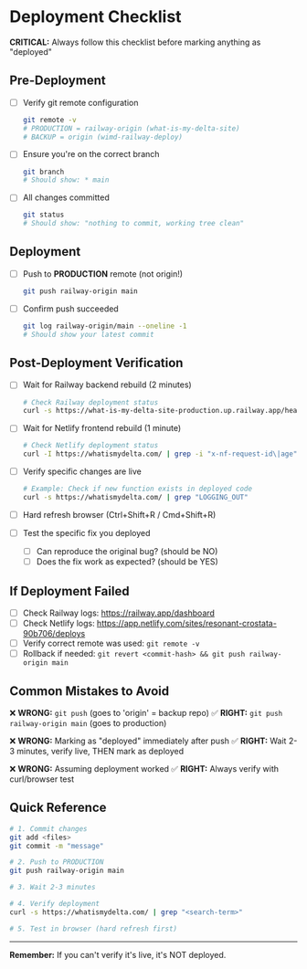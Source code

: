 # Deployment Checklist

**CRITICAL:** Always follow this checklist before marking anything as "deployed"

## Pre-Deployment

- [ ] Verify git remote configuration
  ```bash
  git remote -v
  # PRODUCTION = railway-origin (what-is-my-delta-site)
  # BACKUP = origin (wimd-railway-deploy)
  ```

- [ ] Ensure you're on the correct branch
  ```bash
  git branch
  # Should show: * main
  ```

- [ ] All changes committed
  ```bash
  git status
  # Should show: "nothing to commit, working tree clean"
  ```

## Deployment

- [ ] Push to **PRODUCTION** remote (not origin!)
  ```bash
  git push railway-origin main
  ```

- [ ] Confirm push succeeded
  ```bash
  git log railway-origin/main --oneline -1
  # Should show your latest commit
  ```

## Post-Deployment Verification

- [ ] Wait for Railway backend rebuild (2 minutes)
  ```bash
  # Check Railway deployment status
  curl -s https://what-is-my-delta-site-production.up.railway.app/health | jq
  ```

- [ ] Wait for Netlify frontend rebuild (1 minute)
  ```bash
  # Check Netlify deployment status
  curl -I https://whatismydelta.com/ | grep -i "x-nf-request-id\|age"
  ```

- [ ] Verify specific changes are live
  ```bash
  # Example: Check if new function exists in deployed code
  curl -s https://whatismydelta.com/ | grep "LOGGING_OUT"
  ```

- [ ] Hard refresh browser (Ctrl+Shift+R / Cmd+Shift+R)

- [ ] Test the specific fix you deployed
  - [ ] Can reproduce the original bug? (should be NO)
  - [ ] Does the fix work as expected? (should be YES)

## If Deployment Failed

- [ ] Check Railway logs: https://railway.app/dashboard
- [ ] Check Netlify logs: https://app.netlify.com/sites/resonant-crostata-90b706/deploys
- [ ] Verify correct remote was used: `git remote -v`
- [ ] Rollback if needed: `git revert <commit-hash> && git push railway-origin main`

## Common Mistakes to Avoid

❌ **WRONG:** `git push` (goes to 'origin' = backup repo)
✅ **RIGHT:** `git push railway-origin main` (goes to production)

❌ **WRONG:** Marking as "deployed" immediately after push
✅ **RIGHT:** Wait 2-3 minutes, verify live, THEN mark as deployed

❌ **WRONG:** Assuming deployment worked
✅ **RIGHT:** Always verify with curl/browser test

## Quick Reference

```bash
# 1. Commit changes
git add <files>
git commit -m "message"

# 2. Push to PRODUCTION
git push railway-origin main

# 3. Wait 2-3 minutes

# 4. Verify deployment
curl -s https://whatismydelta.com/ | grep "<search-term>"

# 5. Test in browser (hard refresh first)
```

---

**Remember:** If you can't verify it's live, it's NOT deployed.
